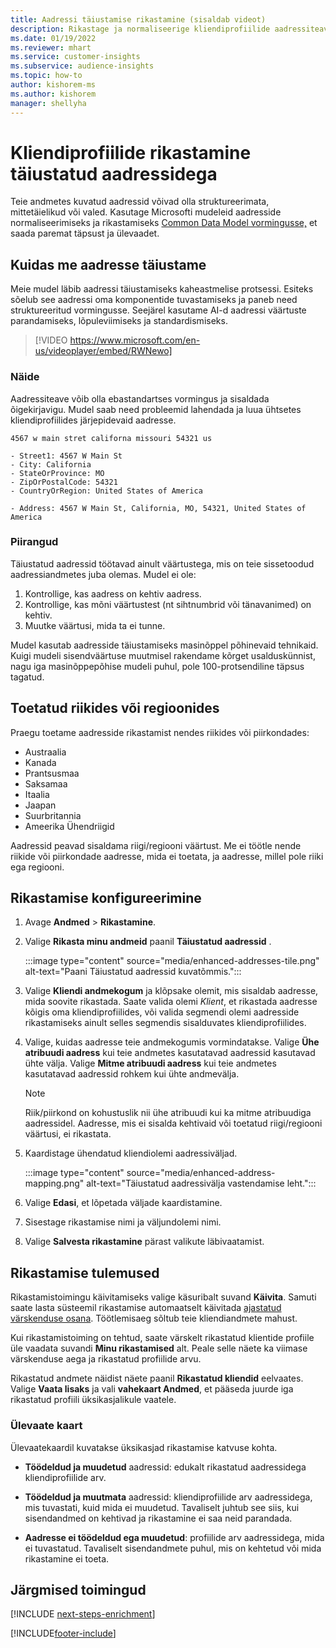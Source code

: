 ```yaml
---
title: Aadressi täiustamise rikastamine (sisaldab videot)
description: Rikastage ja normaliseerige kliendiprofiilide aadressiteavet Microsofti mudelitega.
ms.date: 01/19/2022
ms.reviewer: mhart
ms.service: customer-insights
ms.subservice: audience-insights
ms.topic: how-to
author: kishorem-ms
ms.author: kishorem
manager: shellyha
---
```


# <a name="enrichment-of-customer-profiles-with-enhanced-addresses"></a>Kliendiprofiilide rikastamine täiustatud aadressidega

Teie andmetes kuvatud aadressid võivad olla struktureerimata, mittetäielikud või valed. Kasutage Microsofti mudeleid aadresside normaliseerimiseks ja rikastamiseks [Common Data Model vormingusse,](/common-data-model/schema/core/applicationcommon/address) et saada paremat täpsust ja ülevaadet.

## <a name="how-we-enhance-addresses"></a>Kuidas me aadresse täiustame

Meie mudel läbib aadressi täiustamiseks kaheastmelise protsessi. Esiteks sõelub see aadressi oma komponentide tuvastamiseks ja paneb need struktureeritud vormingusse. Seejärel kasutame AI-d aadressi väärtuste parandamiseks, lõpuleviimiseks ja standardismiseks.

> [!VIDEO https://www.microsoft.com/en-us/videoplayer/embed/RWNewo]

### <a name="example"></a>Näide

Aadressiteave võib olla ebastandartses vormingus ja sisaldada õigekirjavigu. Mudel saab need probleemid lahendada ja luua ühtsetes kliendiprofiilides järjepidevaid aadresse.

```Input
4567 w main stret californa missouri 54321 us
```

```Output
- Street1: 4567 W Main St
- City: California
- StateOrProvince: MO
- ZipOrPostalCode: 54321
- CountryOrRegion: United States of America

- Address: 4567 W Main St, California, MO, 54321, United States of America
```

### <a name="limitations"></a>Piirangud

Täiustatud aadressid töötavad ainult väärtustega, mis on teie sissetoodud aadressiandmetes juba olemas. Mudel ei ole: 

1. Kontrollige, kas aadress on kehtiv aadress.
2. Kontrollige, kas mõni väärtustest (nt sihtnumbrid või tänavanimed) on kehtiv.
3. Muutke väärtusi, mida ta ei tunne.

Mudel kasutab aadresside täiustamiseks masinõppel põhinevaid tehnikaid. Kuigi mudeli sisendväärtuse muutmisel rakendame kõrget usalduskünnist, nagu iga masinõppepõhise mudeli puhul, pole 100-protsendiline täpsus tagatud.

## <a name="supported-countries-or-regions"></a>Toetatud riikides või regioonides

Praegu toetame aadresside rikastamist nendes riikides või piirkondades: 

- Austraalia
- Kanada
- Prantsusmaa
- Saksamaa
- Itaalia
- Jaapan
- Suurbritannia
- Ameerika Ühendriigid

Aadressid peavad sisaldama riigi/regiooni väärtust. Me ei töötle nende riikide või piirkondade aadresse, mida ei toetata, ja aadresse, millel pole riiki ega regiooni.

## <a name="configure-the-enrichment"></a>Rikastamise konfigureerimine

1. Avage **Andmed** > **Rikastamine**.

1. Valige **Rikasta minu andmeid** paanil **Täiustatud aadressid** .

   :::image type="content" source="media/enhanced-addresses-tile.png" alt-text="Paani Täiustatud aadressid kuvatõmmis.":::

1. Valige **Kliendi andmekogum** ja klõpsake olemit, mis sisaldab aadresse, mida soovite rikastada. Saate valida olemi *Klient*, et rikastada aadresse kõigis oma kliendiprofiilides, või valida segmendi olemi aadresside rikastamiseks ainult selles segmendis sisalduvates kliendiprofiilides.

1. Valige, kuidas aadresse teie andmekogumis vormindatakse. Valige **Ühe atribuudi aadress** kui teie andmetes kasutatavad aadressid kasutavad ühte välja. Valige **Mitme atribuudi aadress** kui teie andmetes kasutatavad aadressid rohkem kui ühte andmevälja.

   > [!NOTE]
   > Riik/piirkond on kohustuslik nii ühe atribuudi kui ka mitme atribuudiga aadressidel. Aadresse, mis ei sisalda kehtivaid või toetatud riigi/regiooni väärtusi, ei rikastata.

1.  Kaardistage ühendatud kliendiolemi aadressiväljad.

    :::image type="content" source="media/enhanced-address-mapping.png" alt-text="Täiustatud aadressivälja vastendamise leht.":::

1. Valige **Edasi**, et lõpetada väljade kaardistamine.

1. Sisestage rikastamise nimi ja väljundolemi nimi.

1. Valige **Salvesta rikastamine** pärast valikute läbivaatamist.

## <a name="enrichment-results"></a>Rikastamise tulemused

Rikastamistoimingu käivitamiseks valige käsuribalt suvand **Käivita**. Samuti saate lasta süsteemil rikastamise automaatselt käivitada [ajastatud värskenduse osana](system.md#schedule-tab). Töötlemisaeg sõltub teie kliendiandmete mahust.

Kui rikastamistoiming on tehtud, saate värskelt rikastatud klientide profiile üle vaadata suvandi **Minu rikastamised** alt. Peale selle näete ka viimase värskenduse aega ja rikastatud profiilide arvu.

Rikastatud andmete näidist näete paanil **Rikastatud kliendid** eelvaates. Valige **Vaata lisaks** ja vali **vahekaart Andmed**, et pääseda juurde iga rikastatud profiili üksikasjalikule vaatele.

### <a name="overview-card"></a>Ülevaate kaart

Ülevaatekaardil kuvatakse üksikasjad rikastamise katvuse kohta. 

* **Töödeldud ja muudetud** aadressid: edukalt rikastatud aadressidega kliendiprofiilide arv.

* **Töödeldud ja muutmata** aadressid: kliendiprofiilide arv aadressidega, mis tuvastati, kuid mida ei muudetud. Tavaliselt juhtub see siis, kui sisendandmed on kehtivad ja rikastamine ei saa neid parandada.

* **Aadresse ei töödeldud ega muudetud**: profiilide arv aadressidega, mida ei tuvastatud. Tavaliselt sisendandmete puhul, mis on kehtetud või mida rikastamine ei toeta.

## <a name="next-steps"></a>Järgmised toimingud

[!INCLUDE [next-steps-enrichment](../includes/next-steps-enrichment.md)]

[!INCLUDE[footer-include](../includes/footer-banner.md)]
